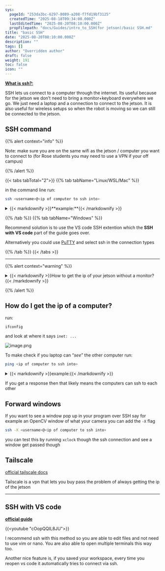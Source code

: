 ```yaml
---
sys:
  pageId: "253da3bc-6297-8089-a208-f7fd19bf3125"
  createdTime: "2025-08-18T09:34:00.000Z"
  lastEditedTime: "2025-08-20T08:10:00.000Z"
  propFilepath: "docs/Guides/intro_to_SSH(for jetson)/basic SSH.md"
title: "basic SSH"
date: "2025-08-20T08:10:00.000Z"
description: ""
tags: []
author: "Overridden author"
draft: false
weight: 191
toc: false
icon: ""
---
```


[**What is ssh?:**](https://www.cloudflare.com/learning/access-management/what-is-ssh/)

SSH lets us connect to a computer through the internet. Its useful because for the jetson we don’t need to bring a monitor+keyboard everywhere we go. We just need a laptop and a connection to connect to the jetson. It is also useful for wireless setups so when the robot is moving so we can still be connected to the jetson.

## SSH command

{{% alert context="info" %}}

Note: make sure you are on the same wifi as the jetson / computer you want to connect to (for Rose students you may need to use a VPN if your off campus)

{{% /alert %}}

{{< tabs tabTotal="2">}}
{{% tab tabName="Linux/WSL/Mac" %}}

in the command line run:

```bash
ssh <username>@<ip of computer to ssh into>
```

<details>
  <summary>{{< markdownify >}}**example:**{{< /markdownify >}}</summary>
  
```cpp
ssh admin@192.167.188.15
```

</details>



{{% /tab %}}
{{% tab tabName="Windows" %}}

Recommend solution is to use the VS code SSH extention which the **SSH with VS code** part of the guide goes over.

Alternatively you could use [PuTTY](https://www.chiark.greenend.org.uk/~sgtatham/putty/latest.html) and select ssh in the connection types

{{% /tab %}}
{{< /tabs >}}

---

{{% alert context="warning" %}}

<details>
  <summary>{{< markdownify >}}How to get the ip of your jetson without a monitor?{{< /markdownify >}}</summary>
  
Follow this guide: [**Connect to jetson using USB**](https://agmui.github.io/notion2hugo_test/docs/guides/intro_to_sshfor-jetson/connect-to-jetson-using-usb/)

</details>



{{% /alert %}}

## How do I get the ip of a computer?

run:

```cpp
ifconfig
```

and look at where it says `inet: ...`

![image.png](https://prod-files-secure.s3.us-west-2.amazonaws.com/d518164a-d88e-44d1-a4ee-3adb3bd8bce0/a2a34c82-c5fe-4bfb-87a8-3f112a31f757/image.png?X-Amz-Algorithm=AWS4-HMAC-SHA256&X-Amz-Content-Sha256=UNSIGNED-PAYLOAD&X-Amz-Credential=ASIAZI2LB466VQMRFFYQ%2F20250904%2Fus-west-2%2Fs3%2Faws4_request&X-Amz-Date=20250904T012209Z&X-Amz-Expires=3600&X-Amz-Security-Token=IQoJb3JpZ2luX2VjEOn%2F%2F%2F%2F%2F%2F%2F%2F%2F%2FwEaCXVzLXdlc3QtMiJHMEUCIQC%2FzDYcJDY4UKXzIXiEH3PyX01DhdFV%2B2kjCFs1wuWUswIgGG9WTxBZm%2FTTyixj8HGxEohdfnGBDN88NUxHTqmAy00q%2FwMIURAAGgw2Mzc0MjMxODM4MDUiDEFpZho4CE5pU7q1XSrcA3w6xIXkUEYAoUgdbjACq841wDfHfNSHNf5csrC0paclhnahRKEwQ%2F9m7UMKeiAmOqis9CdfuZCz1Zh3mORm1rCxhJ66WHnGbuH3j2887rA%2FOR%2FOb7qv4YPirXzJMnXP8wSX%2FW5Z3hFse%2FTDka9tWk%2BxPsqq1pRxhx6t1Yqjr8wdm7vNQVxdMGPriykkyyKBqGh8BXPjmxiP6fYyR6Xcmxkv3ikawIUu74uEdULyll78t%2FbpRhx1YvNmbEImSxbKvtkoS4xCTajlzQWUvW7yU%2BN2D9FeYiifVFW9tgVxQoRAi0gEGaZUZOSTEfZ%2BJeCVz%2Bm2xxRUxVkLnTPucZyEwcYBsIXTB11hSLnepFrL7M0GRWa2jazCXHqxafxpPEwvPG50HFK%2FvwP%2F15wwtjxa9xcbSwsRddczK5uhywPRuJpHH85jW70G3gVN02EVS02E8zIc9TZ3Ycv46k%2Bgk9L7r1oe5e9hhWKu77pLDiSZyGDOK%2Bb0iDYQcsdS9nZUV5ZYqMBF3a4PdzNeoiWWtM7tfoNftnqtzQ5MEhL8hXALvHKMJg3Gk0M3RMWS%2F9vUTZ0ElsafgfrjUx8jlKBk34iPtlvBeGF%2FqRE06%2FByre5oKsSJ8aYyqV6%2FgUzyT5spMNm248UGOqUBXdFhVW%2BH5IpJeB%2FMe91rzADnMn1gnqghlWx5sRaupLNqngQlSmfv8JXkxreiBxTlD6%2F753Sl8dMXfR3SmwVo2Acbvr%2FtWCrYaZDEafjksQ3b%2BDPWh61xt31hvqSjgBLzXXo1CbwT0VCikuXbGkkpCjx8voIzdAN%2FXECdz2A%2FO5Yy3%2BNr2bHAZh846DX5mD1JKsKPuz6878PvdRVmW5wCWUbZOhOi&X-Amz-Signature=4b7755855df01d2a34083fb5985940c03bd8e75eda74a075bce6531495bb5de6&X-Amz-SignedHeaders=host&x-amz-checksum-mode=ENABLED&x-id=GetObject)

To make check if you laptop can “_see_” the other computer run:

```bash
ping <ip of computer to ssh into>
```

<details>
  <summary>{{< markdownify >}}example:{{< /markdownify >}}</summary>
  
![image.png](https://prod-files-secure.s3.us-west-2.amazonaws.com/d518164a-d88e-44d1-a4ee-3adb3bd8bce0/8e32a003-a0dd-4e6d-b2ed-29d374c974a2/image.png?X-Amz-Algorithm=AWS4-HMAC-SHA256&X-Amz-Content-Sha256=UNSIGNED-PAYLOAD&X-Amz-Credential=ASIAZI2LB4665HBGH3DX%2F20250904%2Fus-west-2%2Fs3%2Faws4_request&X-Amz-Date=20250904T012215Z&X-Amz-Expires=3600&X-Amz-Security-Token=IQoJb3JpZ2luX2VjEOn%2F%2F%2F%2F%2F%2F%2F%2F%2F%2FwEaCXVzLXdlc3QtMiJHMEUCIQDsc02g5rUQrA5OnjEQM1DozRwil9nGQdxKie46rGkeqgIga5o%2FIdcZimjFNyeoFVLypX4jashhdwGqUPh4qjGahBwq%2FwMIURAAGgw2Mzc0MjMxODM4MDUiDCryVULo6HPsGXuDZSrcA%2FsQ69JLJDRtm09sgY%2F36Isiwhiy2CY0lnvUPlsmZug3AMVwtxlBmaXKZ%2F%2BWe53zJ1RZcmDEDHFN8H%2FtwaNkvXi0B7DblT4s2GmP2NtIn2ZDkXuXupGo0UOiSwB0ra8uEyBaB60l0iund%2FjDnUZ8160UOrb%2Fc2gDjxEcAfPqtPssj54BQxDGIQCnH1VwwFGC%2F%2Fgh3MhzoNwrZe2j5Yg60zuv5Rwp%2BbFHYqHSQR5oJJAMeAn%2FVKsOvmeXc%2FY2IikSAxcNtKUSv1Blm3vCh5635Eouozf5epps4xAoDun6M7ERdRwTyNEljXZfuWhRxI8kAnbhP%2BdRIdPs47VpcQsyxu%2BL5PCQjk5U0V0acPggxJwyFHIeNNxUMWHdLLbiydIvBuQCr4WGzofFH6cNsTShyVHOvKT7rhIcRTK%2BFDPPDiEdH%2BO3vwjwwOnMPdKl1KcgJ93JnQ0b5Ak6KTNUSzVy4tDoLxWg%2FZAUKoXtKcwtA4MYrLzk2uF8OMWNfhymwXvjyW%2Fe4zwOANdWv3XRhDttXMEfDXQ9QWKhCUg1Z%2FmdevB4QOlbHwy0r5uTHK1Nf3ld0NPHN2HHSBE6lguQzB3bplCKqUSWWgxxaPuBFd2V0fuJCGVnwuTYxETMSslBMLS248UGOqUBc5%2B1xBzCSm1dAApF%2F0VEwnvE%2FT0DLKx8xpH4UKsh39EUfiMhuKqMrrDJ4Q35EQfprPwwrV4TjGO5ZI4fWXF00MvxiQn1S02lmjgvjjbSMI55eW85RYwgaEeuwyVYzL7LYXfPTOYfWMGdMxjNT%2BAJzGFV7OYfxU9Xa1p2gkYYMCmNxZtzddhhBwAkHLVDX1lKh0aM0G6a3dO6UW6%2B7cYd2XPrF9Ig&X-Amz-Signature=160809f3e708f9d15be2f58982836135ead0ad03de14dd05b81886c5565603e2&X-Amz-SignedHeaders=host&x-amz-checksum-mode=ENABLED&x-id=GetObject)

</details>



If you get a response then that likely means the computers can ssh to each other

## Forward windows

If you want to see a window pop up in your program over SSH say for example an OpenCV window of what your camera you can add the `-X` flag

```bash
ssh -X <username>@<ip of computer to ssh into>
```

you can test this by running `xclock` though the ssh connection and see a window get passed though

## Tailscale

[official tailscale docs](https://tailscale.com/)

Tailscale is a vpn that lets you buy pass the problem of always getting the ip of the jetson

---

## SSH with VS code

[**official guide**](https://code.visualstudio.com/docs/remote/ssh#_connect-to-a-remote-host)

{{<youtube "cOopQQIL8JU">}}

I recommend ssh with this method so you are able to edit files and not need to use vim or nano. You are also able to open multiple terminals this way too.

Another nice feature is, if you saved your workspace, every time you reopen vs code it automatically tries to connect via ssh.
